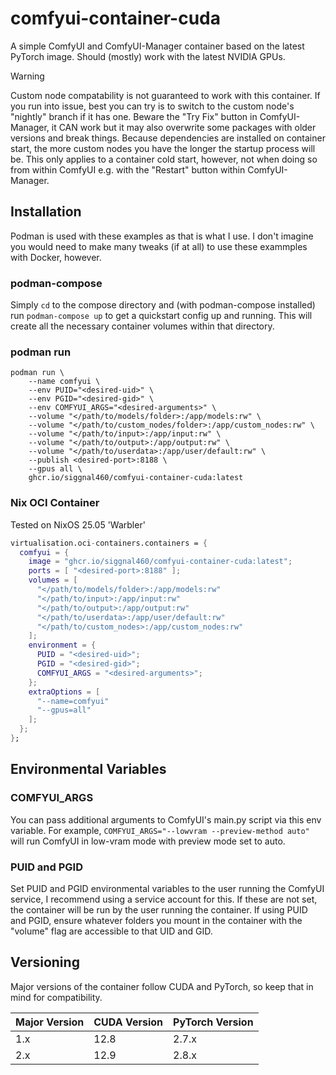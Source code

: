 # comfyui-container-cuda

A simple ComfyUI and ComfyUI-Manager container based on the latest PyTorch image. Should (mostly) work with the latest NVIDIA GPUs.

> [!WARNING]
> Custom node compatability is not guaranteed to work with this container. If you run into issue, best you can try is to switch to the custom node's "nightly" branch if it has one. Beware the "Try Fix" button in ComfyUI-Manager, it CAN work but it may also overwrite some packages with older versions and break things. Because dependencies are installed on container start, the more custom nodes you have the longer the startup process will be. This only applies to a container cold start, however, not when doing so from within ComfyUI e.g. with the "Restart" button within ComfyUI-Manager.

## Installation

Podman is used with these examples as that is what I use. I don't imagine you would need to make many tweaks (if at all) to use these exammples with Docker, however.

### podman-compose

Simply `cd` to the compose directory and (with podman-compose installed) run `podman-compose up` to get a quickstart config up and running. This will create all the necessary container volumes within that directory.

### podman run

```shell
podman run \
    --name comfyui \
    --env PUID="<desired-uid>" \
    --env PGID="<desired-gid>" \
    --env COMFYUI_ARGS="<desired-arguments>" \
    --volume "</path/to/models/folder>:/app/models:rw" \
    --volume "</path/to/custom_nodes/folder>:/app/custom_nodes:rw" \
    --volume "</path/to/input>:/app/input:rw" \
    --volume "</path/to/output>:/app/output:rw" \
    --volume "</path/to/userdata>:/app/user/default:rw" \
    --publish <desired-port>:8188 \
    --gpus all \
    ghcr.io/siggnal460/comfyui-container-cuda:latest
```

### Nix OCI Container

Tested on NixOS 25.05 'Warbler'

```nix
virtualisation.oci-containers.containers = {
  comfyui = {
    image = "ghcr.io/siggnal460/comfyui-container-cuda:latest";
    ports = [ "<desired-port>:8188" ];
    volumes = [
      "</path/to/models/folder>:/app/models:rw"
      "</path/to/input>:/app/input:rw"
      "</path/to/output>:/app/output:rw"
      "</path/to/userdata>:/app/user/default:rw"
      "</path/to/custom_nodes>:/app/custom_nodes:rw"
    ];
    environment = {
      PUID = "<desired-uid>";
      PGID = "<desired-gid>";
      COMFYUI_ARGS = "<desired-arguments>";
    };
    extraOptions = [
      "--name=comfyui"
      "--gpus=all"
    ];
  };
};
```

## Environmental Variables

### COMFYUI_ARGS

You can pass additional arguments to ComfyUI's main.py script via this env variable. For example, `COMFYUI_ARGS="--lowvram --preview-method auto"` will run ComfyUI in low-vram mode with preview mode set to auto.

### PUID and PGID

Set PUID and PGID environmental variables to the user running the ComfyUI service, I recommend using a service account for this. If these are not set, the container will be run by the user running the container. If using PUID and PGID, ensure whatever folders you mount in the container with the "volume" flag are accessible to that UID and GID.

## Versioning

Major versions of the container follow CUDA and PyTorch, so keep that in mind for compatibility.

| Major Version | CUDA Version | PyTorch Version |
| --- | --- | --- |
| 1.x | 12.8 | 2.7.x |
| 2.x | 12.9 | 2.8.x |
